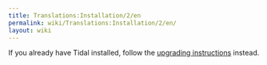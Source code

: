 ```yaml
---
title: Translations:Installation/2/en
permalink: wiki/Translations:Installation/2/en/
layout: wiki
---
```


If you already have Tidal installed, follow the [upgrading
instructions](/wiki/Upgrading "wikilink") instead.
